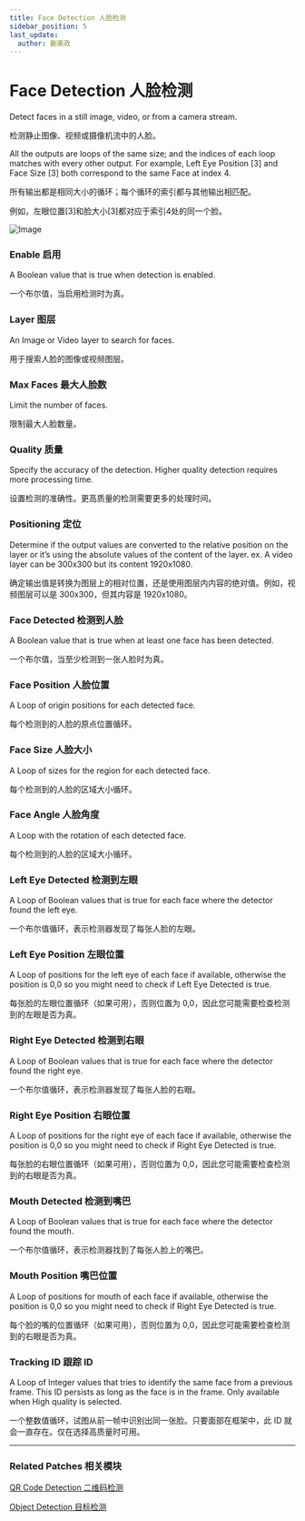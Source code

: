 ```yaml
---
title: Face Detection 人脸检测
sidebar_position: 5
last_update:
  author: 蒯美政
---
```


# Face Detection 人脸检测

Detect faces in a still image, video, or from a camera stream.

检测静止图像、视频或摄像机流中的人脸。

All the outputs are loops of the same size; and the indices of each loop matches with every other output. For example, Left Eye Position [3] and Face Size [3] both correspond to the same Face at index 4.

所有输出都是相同大小的循环；每个循环的索引都与其他输出相匹配。

例如，左眼位置[3]和脸大小[3]都对应于索引4处的同一个脸。

![Image](@site/static/img/docs/Utility/face-detection.png)

### Enable 启用

A Boolean value that is true when detection is enabled.

一个布尔值，当启用检测时为真。

### Layer 图层

An Image or Video layer to search for faces.

用于搜索人脸的图像或视频图层。

### Max Faces 最大人脸数

Limit the number of faces.

限制最大人脸数量。

### Quality 质量

Specify the accuracy of the detection. Higher quality detection requires more processing time.

设置检测的准确性。更高质量的检测需要更多的处理时间。

### Positioning 定位

Determine if the output values are converted to the relative position on the layer or it’s using the absolute values of the content of the layer. ex. A video layer can be 300x300 but its content 1920x1080.

确定输出值是转换为图层上的相对位置，还是使用图层内内容的绝对值。例如，视频图层可以是 300x300，但其内容是 1920x1080。

### Face Detected 检测到人脸

A Boolean value that is true when at least one face has been detected.

一个布尔值，当至少检测到一张人脸时为真。

### Face Position 人脸位置

A Loop of origin positions for each detected face.

每个检测到的人脸的原点位置循环。

### Face Size 人脸大小

A Loop of sizes for the region for each detected face.

每个检测到的人脸的区域大小循环。

### Face Angle 人脸角度

A Loop with the rotation of each detected face.

每个检测到的人脸的区域大小循环。

### Left Eye Detected 检测到左眼

A Loop of Boolean values that is true for each face where the detector found the left eye.

一个布尔值循环，表示检测器发现了每张人脸的左眼。

### Left Eye Position 左眼位置

A Loop of positions for the left eye of each face if available, otherwise the position is 0,0 so you might need to check if Left Eye Detected is true.

每张脸的左眼位置循环（如果可用），否则位置为 0,0，因此您可能需要检查检测到的左眼是否为真。

### Right Eye Detected 检测到右眼

A Loop of Boolean values that is true for each face where the detector found the right eye.

一个布尔值循环，表示检测器发现了每张人脸的右眼。

### Right Eye Position 右眼位置

A Loop of positions for the right eye of each face if available, otherwise the position is 0,0 so you might need to check if Right Eye Detected is true.

每张脸的右眼位置循环（如果可用），否则位置为 0,0，因此您可能需要检查检测到的右眼是否为真。

### Mouth Detected 检测到嘴巴

A Loop of Boolean values that is true for each face where the detector found the mouth.

一个布尔值循环，表示检测器找到了每张人脸上的嘴巴。

### Mouth Position 嘴巴位置

A Loop of positions for mouth of each face if available, otherwise the position is 0,0 so you might need to check if Right Eye Detected is true.

每个脸的嘴的位置循环（如果可用），否则位置为 0,0，因此您可能需要检查检测到的右眼是否为真。

### Tracking ID 跟踪 ID

A Loop of Integer values that tries to identify the same face from a previous frame. This ID persists as long as the face is in the frame. Only available when High quality is selected.

一个整数值循环，试图从前一帧中识别出同一张脸。只要面部在框架中，此 ID 就会一直存在。仅在选择高质量时可用。

------

### Related Patches 相关模块

[QR Code Detection 二维码检测](./QR%20Code%20Detection.md)

[Object Detection 目标检测](./Object%20Detection.md)
